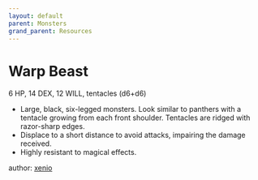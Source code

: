 ```yaml
---
layout: default
parent: Monsters
grand_parent: Resources
---
```


# Warp Beast

6 HP, 14 DEX, 12 WILL, tentacles (d6+d6)

- Large, black, six-legged monsters. Look similar to panthers with a tentacle growing from each front shoulder. Tentacles are ridged with razor-sharp edges.
- Displace to a short distance to avoid attacks, impairing the damage received.
- Highly resistant to magical effects.

author: [xenio](https://xenioinabottle.blogspot.com)
